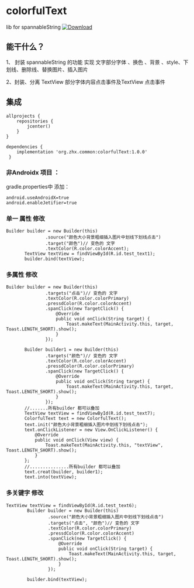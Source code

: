 # colorfulText
lib for spannableString
[ ![Download](https://api.bintray.com/packages/zhx/common/colorfulText/images/download.svg?version=1.0.0) ](https://bintray.com/zhx/common/colorfulText/1.0.0/link)

## 能干什么？
 1、 封装 spannableString 的功能 实现 文字部分字体 、换色 、背景 、style、下划线、删除线、替换图片、插入图片
 
 2、封装、分离 TextView 部分字体内容点击事件及TextView 点击事件
 ## 集成
 ```
 allprojects {
     repositories {
         jcenter()
     }
 }
 ```
 ```
 dependencies {
     implementation 'org.zhx.common:colorfulText:1.0.0'
  }
 ```
### 非Androidx 项目 ：
  gradle.properties中 添加：
 ```
 android.useAndroidX=true
 android.enableJetifier=true
 ```
 ###  单一 属性 修改
 ```
 Builder builder = new Builder(this)
                .source("颜色大小背景粗细插入图片中划线下划线点击")
                .target("颜色")// 变色的 文字
                .textColor(R.color.colorAccent);
        TextView textView = findViewById(R.id.test_text1);
        builder.bind(textView);
```

 ###  多属性 修改
 ```
 Builder builder = new Builder(this)
                .targets("点击")// 变色的 文字
                .textColor(R.color.colorPrimary)
                .pressdColor(R.color.colorAccent)
                .spanClick(new TargetClick() {
                    @Override
                    public void onClick(String target) {
                        Toast.makeText(MainActivity.this, target, Toast.LENGTH_SHORT).show();
                    }
                });

        Builder builder1 = new Builder(this)
                .targets("颜色")// 变色的 文字
                .textColor(R.color.colorAccent)
                .pressdColor(R.color.colorPrimary)
                .spanClick(new TargetClick() {
                    @Override
                    public void onClick(String target) {
                        Toast.makeText(MainActivity.this, target, Toast.LENGTH_SHORT).show();
                    }
                });
        //.......所有builder 都可以叠加
        TextView textView = findViewById(R.id.test_text7);
        ColorfulText text = new ColorfulText();
        text.init("颜色大小背景粗细插入图片中划线下划线点击");
        text.onClickListener = new View.OnClickListener() {
            @Override
            public void onClick(View view) {
                Toast.makeText(MainActivity.this, "textView", Toast.LENGTH_SHORT).show();
            }
        };
        //...............所有builder 都可以叠加
        text.creat(builder, builder1);
        text.into(textView);
```

### 多关键字 修改
```
TextView textView = findViewById(R.id.test_text6);
        Builder builder = new Builder(this)
                .source("颜色大小背景粗细插入图片中划线下划线点击")
                .targets("点击", "颜色")// 变色的 文字
                .textColor(R.color.colorPrimary)
                .pressdColor(R.color.colorAccent)
                .spanClick(new TargetClick() {
                    @Override
                    public void onClick(String target) {
                        Toast.makeText(MainActivity.this, target, Toast.LENGTH_SHORT).show();
                    }
                });

        builder.bind(textView);
```


